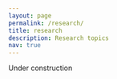 ```yaml
---
layout: page
permalink: /research/
title: research
description: Research topics
nav: true
---
```


Under construction